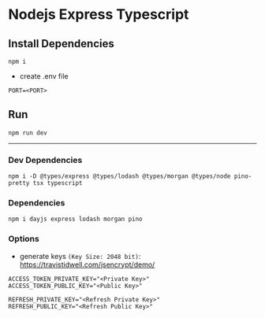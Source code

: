 # Nodejs Express Typescript

## Install Dependencies

```
npm i
```

- create .env file

```
PORT=<PORT>
```

## Run

```
npm run dev
```

---

### Dev Dependencies

```
npm i -D @types/express @types/lodash @types/morgan @types/node pino-pretty tsx typescript
```

### Dependencies

```
npm i dayjs express lodash morgan pino
```

### Options

- generate keys `(Key Size: 2048 bit)`: https://travistidwell.com/jsencrypt/demo/

```
ACCESS_TOKEN_PRIVATE_KEY="<Private Key>"
ACCESS_TOKEN_PUBLIC_KEY="<Public Key>"

REFRESH_PRIVATE_KEY="<Refresh Private Key>"
REFRESH_PUBLIC_KEY="<Refresh Public Key>"
```
